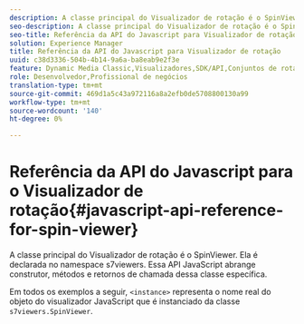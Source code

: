 ```yaml
---
description: A classe principal do Visualizador de rotação é o SpinViewer. Ela é declarada no namespace s7viewers. Essa API JavaScript abrange construtor, métodos e retornos de chamada dessa classe específica.
seo-description: A classe principal do Visualizador de rotação é o SpinViewer. Ela é declarada no namespace s7viewers. Essa API JavaScript abrange construtor, métodos e retornos de chamada dessa classe específica.
seo-title: Referência da API do Javascript para Visualizador de rotação
solution: Experience Manager
title: Referência da API do Javascript para Visualizador de rotação
uuid: c38d3336-504b-4b14-9a6a-ba8eab9e2f3e
feature: Dynamic Media Classic,Visualizadores,SDK/API,Conjuntos de rotação
role: Desenvolvedor,Profissional de negócios
translation-type: tm+mt
source-git-commit: 469d1a5c43a972116a8a2efb0de5708800130a99
workflow-type: tm+mt
source-wordcount: '140'
ht-degree: 0%

---
```



# Referência da API do Javascript para o Visualizador de rotação{#javascript-api-reference-for-spin-viewer}

A classe principal do Visualizador de rotação é o SpinViewer. Ela é declarada no namespace s7viewers. Essa API JavaScript abrange construtor, métodos e retornos de chamada dessa classe específica.

Em todos os exemplos a seguir, `<instance>` representa o nome real do objeto do visualizador JavaScript que é instanciado da classe `s7viewers.SpinViewer`.
